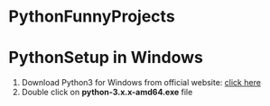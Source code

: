 # PythonFunnyProjects

# PythonSetup in Windows
1. Download Python3 for Windows from official website: [click here](https://www.python.org/downloads/)
2. Double click on **python-3.x.x-amd64.exe** file